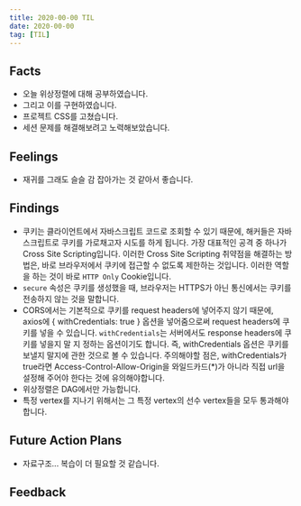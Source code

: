 ```yaml
---
title: 2020-00-00 TIL
date: 2020-00-00
tag: [TIL]
---
```


## Facts

- 오늘 위상정렬에 대해 공부하였습니다.
- 그리고 이를 구현하였습니다.
- 프로젝트 CSS를 고쳤습니다.
- 세션 문제를 해결해보려고 노력해보았습니다.

## Feelings

- 재귀를 그래도 슬슬 감 잡아가는 것 같아서 좋습니다.

## Findings

- 쿠키는 클라이언트에서 자바스크립트 코드로 조회할 수 있기 때문에, 해커들은 자바스크립트로 쿠키를 가로채고자 시도를 하게 됩니다. 가장 대표적인 공격 중 하나가 Cross Site Scripting입니다. 이러한 Cross Site Scripting 취약점을 해결하는 방법은, 바로 브라우저에서 쿠키에 접근할 수 없도록 제한하는 것입니다. 이러한 역할을 하는 것이 바로 `HTTP Only` Cookie입니다.
- `secure` 속성은 쿠키를 생성했을 때, 브라우저는 HTTPS가 아닌 통신에서는 쿠키를 전송하지 않는 것을 말합니다.
- CORS에서는 기본적으로 쿠키를 request headers에 넣어주지 않기 때문에, axios에 { withCredentials: true } 옵션을 넣어줌으로써 request headers에 쿠키를 넣을 수 있습니다. `withCredentials`는 서버에서도 response headers에 쿠키를 넣을지 말 지 정하는 옵션이기도 합니다. 즉, withCredentials 옵션은 쿠키를 보낼지 말지에 관한 것으로 볼 수 있습니다. 주의해야할 점은, withCredentials가 true라면 Access-Control-Allow-Origin을 와일드카드(*)가 아니라 직접 url을 설정해 주어야 한다는 것에 유의해야합니다.
- 위상정렬은 DAG에서만 가능합니다.
- 특정 vertex를 지나기 위해서는 그 특정 vertex의 선수 vertex들을 모두 통과해야합니다.

## Future Action Plans

- 자료구조... 복습이 더 필요할 것 같습니다.

## Feedback
